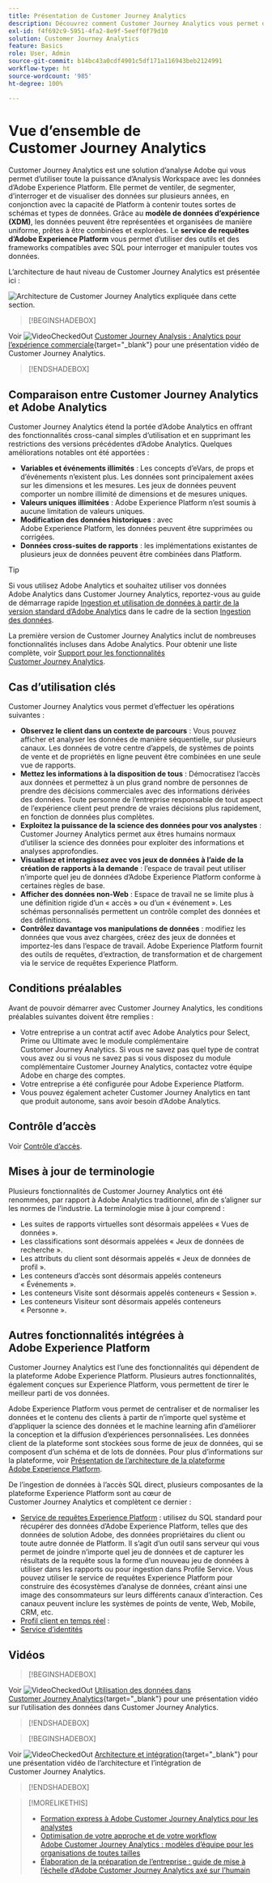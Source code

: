 ```yaml
---
title: Présentation de Customer Journey Analytics
description: Découvrez comment Customer Journey Analytics vous permet d’utiliser Analysis Workspace avec les données d’Experience Platform.
exl-id: f4f692c9-5951-4fa2-8e9f-5eeff0f79d10
solution: Customer Journey Analytics
feature: Basics
role: User, Admin
source-git-commit: b14bc43a0cdf4901c5df171a116943beb2124991
workflow-type: ht
source-wordcount: '985'
ht-degree: 100%

---
```


# Vue d’ensemble de Customer Journey Analytics

Customer Journey Analytics est une solution d’analyse Adobe qui vous permet d’utiliser toute la puissance d’Analysis Workspace avec les données d’Adobe Experience Platform. Elle permet de ventiler, de segmenter, d’interroger et de visualiser des données sur plusieurs années, en conjonction avec la capacité de Platform à contenir toutes sortes de schémas et types de données. Grâce au **modèle de données d’expérience (XDM)**, les données peuvent être représentées et organisées de manière uniforme, prêtes à être combinées et explorées. Le **service de requêtes d’Adobe Experience Platform** vous permet d’utiliser des outils et des frameworks compatibles avec SQL pour interroger et manipuler toutes vos données.

L’architecture de haut niveau de Customer Journey Analytics est présentée ici :

![Architecture de Customer Journey Analytics expliquée dans cette section.](assets/cja-architecture.png)


>[!BEGINSHADEBOX]

Voir ![VideoCheckedOut](/help/assets/icons/VideoCheckedOut.svg) [Customer Journey Analysis : Analytics pour l’expérience commerciale](https://video.tv.adobe.com/v/36216/?quality=12&learn=on&captions=fre_fr){target="_blank"} pour une présentation vidéo de Customer Journey Analytics.

>[!ENDSHADEBOX]


## Comparaison entre Customer Journey Analytics et Adobe Analytics

Customer Journey Analytics étend la portée d’Adobe Analytics en offrant des fonctionnalités cross-canal simples d’utilisation et en supprimant les restrictions des versions précédentes d’Adobe Analytics. Quelques améliorations notables ont été apportées :

* **Variables et événements illimités** : Les concepts d’eVars, de props et d’événements n’existent plus. Les données sont principalement axées sur les dimensions et les mesures. Les jeux de données peuvent comporter un nombre illimité de dimensions et de mesures uniques.
* **Valeurs uniques illimitées** : Adobe Experience Platform nʼest soumis à aucune limitation de valeurs uniques.
* **Modification des données historiques** : avec Adobe Experience Platform, les données peuvent être supprimées ou corrigées.
* **Données cross-suites de rapports** : les implémentations existantes de plusieurs jeux de données peuvent être combinées dans Platform.

>[!TIP]
>
>Si vous utilisez Adobe Analytics et souhaitez utiliser vos données Adobe Analytics dans Customer Journey Analytics, reportez-vous au guide de démarrage rapide [Ingestion et utilisation de données à partir de la version standard d’Adobe Analytics](../data-ingestion/analytics.md) dans le cadre de la section [Ingestion des données](../data-ingestion/data-ingestion.md).

La première version de Customer Journey Analytics inclut de nombreuses fonctionnalités incluses dans Adobe Analytics. Pour obtenir une liste complète, voir [Support pour les fonctionnalités Customer Journey Analytics](/help/getting-started/aa-vs-cja/cja-aa.md).

## Cas d’utilisation clés

Customer Journey Analytics vous permet d’effectuer les opérations suivantes :

* **Observez le client dans un contexte de parcours** : Vous pouvez afficher et analyser les données de manière séquentielle, sur plusieurs canaux. Les données de votre centre d’appels, de systèmes de points de vente et de propriétés en ligne peuvent être combinées en une seule vue de rapports.
* **Mettez les informations à la disposition de tous** : Démocratisez l’accès aux données et permettez à un plus grand nombre de personnes de prendre des décisions commerciales avec des informations dérivées des données. Toute personne de l’entreprise responsable de tout aspect de l’expérience client peut prendre de vraies décisions plus rapidement, en fonction de données plus complètes.
* **Exploitez la puissance de la science des données pour vos analystes** : Customer Journey Analytics permet aux êtres humains normaux d’utiliser la science des données pour exploiter des informations et analyses approfondies.
* **Visualisez et interagissez avec vos jeux de données à l’aide de la création de rapports à la demande** : l’espace de travail peut utiliser n’importe quel jeu de données d’Adobe Experience Platform conforme à certaines règles de base.
* **Afficher des données non-Web** : Espace de travail ne se limite plus à une définition rigide d’un « accès » ou d’un « événement ». Les schémas personnalisés permettent un contrôle complet des données et des définitions.
* **Contrôlez davantage vos manipulations de données** : modifiez les données que vous avez chargées, créez des jeux de données et importez-les dans l’espace de travail. Adobe Experience Platform fournit des outils de requêtes, d’extraction, de transformation et de chargement via le service de requêtes Experience Platform.

## Conditions préalables

Avant de pouvoir démarrer avec Customer Journey Analytics, les conditions préalables suivantes doivent être remplies :

* Votre entreprise a un contrat actif avec Adobe Analytics pour Select, Prime ou Ultimate avec le module complémentaire Customer Journey Analytics. Si vous ne savez pas quel type de contrat vous avez ou si vous ne savez pas si vous disposez du module complémentaire Customer Journey Analytics, contactez votre équipe Adobe en charge des comptes.
* Votre entreprise a été configurée pour Adobe Experience Platform.
* Vous pouvez également acheter Customer Journey Analytics en tant que produit autonome, sans avoir besoin d’Adobe Analytics.

## Contrôle d’accès

Voir [Contrôle d’accès](/help/technotes/access-control.md).

## Mises à jour de terminologie

Plusieurs fonctionnalités de Customer Journey Analytics ont été renommées, par rapport à Adobe Analytics traditionnel, afin de s’aligner sur les normes de l’industrie. La terminologie mise à jour comprend :

* Les suites de rapports virtuelles sont désormais appelées « Vues de données ».
* Les classifications sont désormais appelées « Jeux de données de recherche ».
* Les attributs du client sont désormais appelés « Jeux de données de profil ».
* Les conteneurs d’accès sont désormais appelés conteneurs « Événements ».
* Les conteneurs Visite sont désormais appelés conteneurs « Session ».
* Les conteneurs Visiteur sont désormais appelés conteneurs « Personne ».

## Autres fonctionnalités intégrées à Adobe Experience Platform

Customer Journey Analytics est l’une des fonctionnalités qui dépendent de la plateforme Adobe Experience Platform. Plusieurs autres fonctionnalités, également conçues sur Experience Platform, vous permettent de tirer le meilleur parti de vos données.

Adobe Experience Platform vous permet de centraliser et de normaliser les données et le contenu des clients à partir de n’importe quel système et d’appliquer la science des données et le machine learning afin d’améliorer la conception et la diffusion d’expériences personnalisées. Les données client de la plateforme sont stockées sous forme de jeux de données, qui se composent d’un schéma et de lots de données. Pour plus d’informations sur la plateforme, voir [Présentation de l’architecture de la plateforme Adobe Experience Platform](https://experienceleague.adobe.com/docs/platform-learn/tutorials/intro-to-platform/basic-architecture.html?lang=fr).

De l’ingestion de données à l’accès SQL direct, plusieurs composantes de la plateforme Experience Platform sont au cœur de Customer Journey Analytics et complètent ce dernier :

* [Service de requêtes Experience Platform](https://experienceleague.adobe.com/docs/experience-platform/query/home.html?lang=fr) : utilisez du SQL standard pour récupérer des données d’Adobe Experience Platform, telles que des données de solution Adobe, des données propriétaires du client ou toute autre donnée de Platform. Il s’agit d’un outil sans serveur qui vous permet de joindre n’importe quel jeu de données et de capturer les résultats de la requête sous la forme d’un nouveau jeu de données à utiliser dans les rapports ou pour ingestion dans Profile Service. Vous pouvez utiliser le service de requêtes Experience Platform pour construire des écosystèmes d’analyse de données, créant ainsi une image des consommateurs sur leurs différents canaux d’interaction. Ces canaux peuvent inclure les systèmes de points de vente, Web, Mobile, CRM, etc.
* [Profil client en temps réel](https://experienceleague.adobe.com/fr/docs/experience-platform/profile/home.html) :
* [Service d’identités](https://experienceleague.adobe.com/docs/experience-platform/identity/home.html?lang=fr)

## Vidéos

>[!BEGINSHADEBOX]

Voir ![VideoCheckedOut](/help/assets/icons/VideoCheckedOut.svg) [Utilisation des données dans Customer Journey Analytics](https://video.tv.adobe.com/v/36081/?quality=12&learn=on&captions=fre_fr){target="_blank"} pour une présentation vidéo sur l’utilisation des données dans Customer Journey Analytics.

>[!ENDSHADEBOX]

>[!BEGINSHADEBOX]

Voir ![VideoCheckedOut](/help/assets/icons/VideoCheckedOut.svg) [Architecture et intégration](https://video.tv.adobe.com/v/330409/?quality=12&learn=on&captions=fre_fr){target="_blank"} pour une présentation vidéo de l’architecture et l’intégration de Customer Journey Analytics.

>[!ENDSHADEBOX]

>[!MORELIKETHIS]
>
>* [Formation express à Adobe Customer Journey Analytics pour les analystes](https://experienceleaguecommunities.adobe.com/t5/adobe-analytics-blogs/adobe-customer-journey-analytics-crash-course-for-analysts/ba-p/719261?profile.language=fr)
>* [Optimisation de votre approche et de votre workflow Adobe Customer Journey Analytics : modèles d’équipe pour les organisations de toutes tailles](https://experienceleaguecommunities.adobe.com/t5/adobe-analytics-blogs/optimizing-your-mindset-and-adobe-customer-journey-analytics/ba-p/721456?profile.language=fr)
>* [Élaboration de la préparation de l’entreprise : guide de mise à l’échelle d’Adobe Customer Journey Analytics axé sur l’humain](https://experienceleaguecommunities.adobe.com/t5/adobe-analytics-blogs/building-organizational-readiness-a-people-first-guide-to/ba-p/723273?profile.language=fr)
